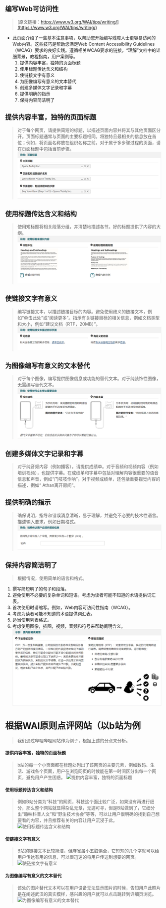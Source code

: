## 编写Web可访问性
> [原文链接：https://www.w3.org/WAI/tips/writing/](https://www.w3.org/WAI/tips/writing/)
* 此页面介绍了一些基本注意事项，以帮助您开始编写残障人士更容易访问的Web内容。这些技巧是帮助您满足Web Content Accessibility Guidelines（WCAG）要求的良好实践。遵循相关WCAG要求的链接，“理解”文档中的详细背景，教程指南，用户案例等。
  1. 提供内容丰富，独特的页面标题
  2. 使用标题传达含义和结构
  3. 使链接文字有意义
  4. 为图像编写有意义的文本替代
  5. 创建多媒体文字记录和字幕
  6. 提供明确的指示
  7. 保持内容简洁明了
## 提供内容丰富，独特的页面标题
> 对于每个网页，请提供简短的标题，以描述页面内容并将其与其他页面区分开。页面标题通常与页面的主要标题相同。将独特且最相关的信息放在首位；例如，将页面名称放在组织名称之前。对于属于多步骤过程的页面，请在页面标题中包括当前步骤。
![YMBT](https://raw.githubusercontent.com/EasonQXF/Web_Operations/master/images/1.png)
## 使用标题传达含义和结构
> 使用短标题将相关段落分组，并清楚地描述各节。好的标题提供了内容的大纲。
![HYHJG](https://raw.githubusercontent.com/EasonQXF/Web_Operations/master/images/2.png)
## 使链接文字有意义
> 编写链接文本，以描述链接目标的内容。避免使用歧义的链接文本，例如“单击此处”或“阅读更多”。指示有关链接目标的相关信息，例如文档类型和大小，例如“建议文档（RTF，20MB）”。
![LJWZ](https://raw.githubusercontent.com/EasonQXF/Web_Operations/master/images/3.png)
## 为图像编写有意义的文本替代
> 对于每个图像，编写提供图像信息或功能的替代文本。对于纯装饰性图像，无需编写替代文本。
![WBTD](https://raw.githubusercontent.com/EasonQXF/Web_Operations/master/images/4.png)
## 创建多媒体文字记录和字幕
> 对于纯音频内容（例如播客），请提供成绩单。对于音频和视频内容（例如培训视频），也提供字幕。在成绩单和字幕中包括对理解内容很重要的语音信息和声音，例如“门吱吱作响”。对于视频成绩单，还包括重要视觉内容的描述，例如“ Athan离开房间”。
## 提供明确的指示
> 确保说明，指导和错误消息清晰，易于理解，并避免不必要的技术性语言。描述输入要求，例如日期格式。
![MQZS](https://raw.githubusercontent.com/EasonQXF/Web_Operations/master/images/5.png)
## 保持内容简洁明了
> 根据情况，使用简单的语言和格式。
 1. 撰写简短明了的句子和段落。
 2. 避免使用不必要的复杂单词和短语。考虑为读者可能不知道的术语提供词汇表。
 3. 首次使用时请缩写。例如，Web内容可访问性指南（WCAG）。
 4. 考虑为读者可能不知道的术语提供词汇表。
 5. 适当使用列表格式。
 6. 考虑使用图像，插图，视频，音频和符号来帮助阐明含义。
![NRJJML](https://raw.githubusercontent.com/EasonQXF/Web_Operations/master/images/6.png)

# 根据WAI原则点评网站（以b站为例
> 我们通过哔哩哔哩网站作为例子，根据上述的分点来分析。
#### 提供内容丰富，独特的页面标题
> b站的每一个小页面都在标题处列出了该网页的主要元素，例如数码、生活、游戏各个页面，用户在浏览网页的时候能在第一时间区分出每一个网页，避免用户产生困惑。
![提供内容丰富，独特的页面标题](https://github.com/PAN-XUE-JIE/Web_Operations/blob/master/images/2.1.png)
#### 使用标题传达含义和结构
> 例如B站分类为“科技”的网页，科技这个面比较广泛，如果没有再进行细分，那么整个网站就显得杂乱无章，无迹可寻，但是B站做到了，它细分出“趣味科普人文”和“野生技术协会”等等，可以让用户很明确的找到自己想要看的内容，并且推荐有关的内容让用户沉浸于此。
![使用标题传达含义和结构](https://github.com/PAN-XUE-JIE/Web_Operations/blob/master/images/2.2.png)
#### 使链接文字有意义
> B站的链接文本比较简洁，但麻雀虽小五脏俱全，它短短的几个字就可以给用户传达有用的信息，可以很迅速的将用户传送到想要的网页。
![使链接文字有意义](https://github.com/PAN-XUE-JIE/Web_Operations/blob/master/images/2.3.png)
#### 为图像编写有意义的文本替代
> 该处的图片替代文本可以在用户设备无法显示图片的时候，告知用户此照片是在阐述武汉的真实模样，感兴趣的用户就可以点击跳转到详细页浏览。
![为图像编写有意义的文本替代](https://github.com/PAN-XUE-JIE/Web_Operations/blob/master/images/2.4.png)
